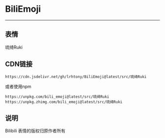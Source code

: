 # BiliEmoji
---
## 表情
琉绮Ruki
## CDN链接
```
https://cdn.jsdelivr.net/gh/lrhtony/BiliEmoji@latest/src/琉绮Ruki
```
或者使用npm
```
https://unpkg.com/bili_emoji@latest/src/琉绮Ruki
https://unpkg.zhimg.com/bili_emoji@latest/src/琉绮Ruki
```
## 说明
Bilibili 表情的版权归原作者所有
